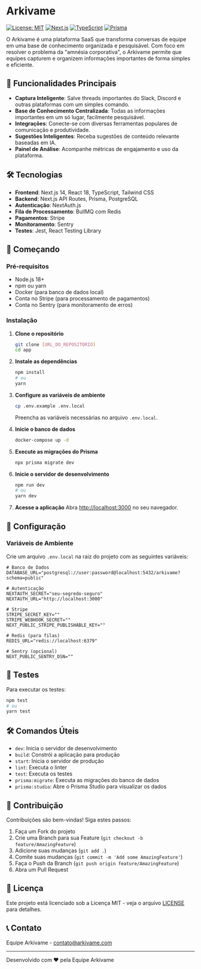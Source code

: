 # Arkivame

[![License: MIT](https://img.shields.io/badge/License-MIT-yellow.svg)](https://opensource.org/licenses/MIT)
[![Next.js](https://img.shields.io/badge/Next.js-13.4.0-black?logo=next.js)](https://nextjs.org/)
[![TypeScript](https://img.shields.io/badge/TypeScript-5.2.2-blue.svg)](https://www.typescriptlang.org/)
[![Prisma](https://img.shields.io/badge/Prisma-6.7.0-2D3748?logo=prisma)](https://www.prisma.io/)

O Arkivame é uma plataforma SaaS que transforma conversas de equipe em uma base de conhecimento organizada e pesquisável. Com foco em resolver o problema da "amnésia corporativa", o Arkivame permite que equipes capturem e organizem informações importantes de forma simples e eficiente.

## 🚀 Funcionalidades Principais

- **Captura Inteligente**: Salve threads importantes do Slack, Discord e outras plataformas com um simples comando.
- **Base de Conhecimento Centralizada**: Todas as informações importantes em um só lugar, facilmente pesquisável.
- **Integrações**: Conecte-se com diversas ferramentas populares de comunicação e produtividade.
- **Sugestões Inteligentes**: Receba sugestões de conteúdo relevante baseadas em IA.
- **Painel de Análise**: Acompanhe métricas de engajamento e uso da plataforma.

## 🛠️ Tecnologias

- **Frontend**: Next.js 14, React 18, TypeScript, Tailwind CSS
- **Backend**: Next.js API Routes, Prisma, PostgreSQL
- **Autenticação**: NextAuth.js
- **Fila de Processamento**: BullMQ com Redis
- **Pagamentos**: Stripe
- **Monitoramento**: Sentry
- **Testes**: Jest, React Testing Library

## 🚀 Começando

### Pré-requisitos

- Node.js 18+
- npm ou yarn
- Docker (para banco de dados local)
- Conta no Stripe (para processamento de pagamentos)
- Conta no Sentry (para monitoramento de erros)

### Instalação

1. **Clone o repositório**
   ```bash
   git clone [URL_DO_REPOSITORIO]
   cd app
   ```

2. **Instale as dependências**
   ```bash
   npm install
   # ou
   yarn
   ```

3. **Configure as variáveis de ambiente**
   ```bash
   cp .env.example .env.local
   ```
   Preencha as variáveis necessárias no arquivo `.env.local`.

4. **Inicie o banco de dados**
   ```bash
   docker-compose up -d
   ```

5. **Execute as migrações do Prisma**
   ```bash
   npx prisma migrate dev
   ```

6. **Inicie o servidor de desenvolvimento**
   ```bash
   npm run dev
   # ou
   yarn dev
   ```

7. **Acesse a aplicação**
   Abra [http://localhost:3000](http://localhost:3000) no seu navegador.

## 🔧 Configuração

### Variáveis de Ambiente

Crie um arquivo `.env.local` na raiz do projeto com as seguintes variáveis:

```env
# Banco de Dados
DATABASE_URL="postgresql://user:password@localhost:5432/arkivame?schema=public"

# Autenticação
NEXTAUTH_SECRET="seu-segredo-seguro"
NEXTAUTH_URL="http://localhost:3000"

# Stripe
STRIPE_SECRET_KEY=""
STRIPE_WEBHOOK_SECRET=""
NEXT_PUBLIC_STRIPE_PUBLISHABLE_KEY=""

# Redis (para filas)
REDIS_URL="redis://localhost:6379"

# Sentry (opcional)
NEXT_PUBLIC_SENTRY_DSN=""
```

## 🧪 Testes

Para executar os testes:

```bash
npm test
# ou
yarn test
```

## 🛠️ Comandos Úteis

- `dev`: Inicia o servidor de desenvolvimento
- `build`: Constrói a aplicação para produção
- `start`: Inicia o servidor de produção
- `lint`: Executa o linter
- `test`: Executa os testes
- `prisma:migrate`: Executa as migrações do banco de dados
- `prisma:studio`: Abre o Prisma Studio para visualizar os dados

## 🤝 Contribuição

Contribuições são bem-vindas! Siga estes passos:

1. Faça um Fork do projeto
2. Crie uma Branch para sua Feature (`git checkout -b feature/AmazingFeature`)
3. Adicione suas mudanças (`git add .`)
4. Comite suas mudanças (`git commit -m 'Add some AmazingFeature'`)
5. Faça o Push da Branch (`git push origin feature/AmazingFeature`)
6. Abra um Pull Request

## 📄 Licença

Este projeto está licenciado sob a Licença MIT - veja o arquivo [LICENSE](LICENSE) para detalhes.

## 📞 Contato

Equipe Arkivame - [contato@arkivame.com](mailto:contato@arkivame.com)

---

Desenvolvido com ❤️ pela Equipe Arkivame

